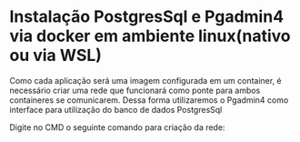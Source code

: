 # Instalação PostgresSql e Pgadmin4 via docker em ambiente linux(nativo ou via WSL)

Como cada aplicação será uma imagem configurada em um container, é necessário criar uma rede que funcionará como ponte para ambos containeres se comunicarem. Dessa forma utilizaremos o Pgadmin4 como interface para utilização do banco de dados PostgresSql

Digite no CMD o seguinte comando para criação da rede:
